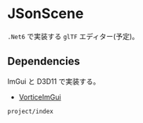 # JSonScene

`.Net6` で実装する `glTF` エディター(予定)。

## Dependencies

ImGui と D3D11 で実装する。

* [VorticeImGui](https://github.com/YaakovDavis/VorticeImGui)

```{toctree}
project/index
```
